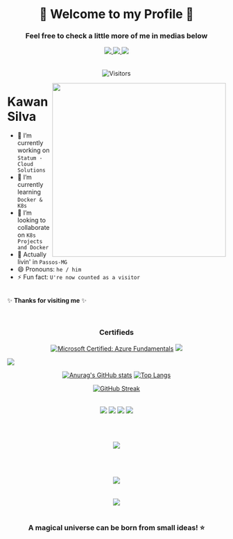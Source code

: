 <h1 align="center"> 🚀 Welcome to my Profile 🚀 </h1>

<h3 align="center"> Feel free to check a little more of me in medias below </h3>



<div align="center" style="display: inline_block">

<a href="https://github.com/ksilva-kwn" target="_blank">
  <img align="center" src=https://img.shields.io/badge/github-%2324292e.svg?&style=for-the-badge&logo=github&logoColor=white style="margin-bottom: 5px;" /> 
</a>
<a href="https://www.linkedin.com/in/kawansilva29/" target="_blank">
  <img align="center" src=https://img.shields.io/badge/linkedin-%231E77B5.svg?&style=for-the-badge&logo=linkedin&logoColor=white style="margin-bottom: 5px;" /> 
</a>
<a href = "mailto:kwnsilva@hotmail.com">
  <img align="center" src="https://img.shields.io/badge/Gmail-D14836?style=for-the-badge&logo=gmail&logoColor=white" target="_blank" style="margin-bottom: 5px;" target="_blank">
</a>
  
  <div align="center"> <br>

![Visitors](https://api.visitorbadge.io/api/visitors?path=https%3A%2F%2Fgithub.com%2Fksilva-kwn&label=Visitors&countColor=%23263759)
</div>

</div>

<img src="https://raw.githubusercontent.com/MicaelliMedeiros/micaellimedeiros/master/image/computer-illustration.png" min-width="400px" max-width="400px" width="400px" align="right">

<h1> Kawan Silva</h1> 

<p align="left">

- 🔭 I’m currently working on `Statum - Cloud Solutions` <br> 
- 🌱 I’m currently learning `Docker & K8s` <br> 
- 👯 I’m looking to collaborate on `K8s Projects and Docker` <br> 
- 📍 Actually livin' in `Passos-MG` <br>
- 😄 Pronouns: `he / him` <br>
- ⚡ Fun fact: `U're now counted as a visitor` <br> <br>


✨ **Thanks for visiting me** ✨

<div align="center">
  
<br>
   
### Certifieds
   
<!--START_SECTION:badges-->
[![Microsoft Certified: Azure Fundamentals](https://images.credly.com/size/110x110/images/be8fcaeb-c769-4858-b567-ffaaa73ce8cf/image.png)](https://www.credly.com/badges/ad151c3d-cc81-45ee-afc3-7b8eda77add9/public_url "Microsoft Certified: Azure Fundamentals")
<img src="https://images.credly.com/size/110x110/images/697cf123-74b0-4356-9055-9973471d26d6/03_Oracle_Cloud_Infrastructure_Foundations_Associate.png"/>
<!--END_SECTION:badges--> 

</div>


<img align="center" src="https://user-images.githubusercontent.com/73097560/115834477-dbab4500-a447-11eb-908a-139a6edaec5c.gif">
<div align="center">    
  
  [![Anurag's GitHub stats](https://github-readme-stats.vercel.app/api?username=ksilva-kwn&show_icons=true&theme=tokyonight)](https://github.com/anuraghazra/github-readme-stats)
  [![Top Langs](https://github-readme-stats.vercel.app/api/top-langs/?username=ksilva-kwn&layout=donut&icons=true&theme=tokyonight)](https://github.com/anuraghazra/github-readme-stats)


[![GitHub Streak](https://github-readme-streak-stats.herokuapp.com?user=ksilva-kwn&theme=tokyonight&locale=pt_BR&date_format=n%2Fj%5B%2FY%5D&card_width=900)](https://git.io/streak-stats)


<div align="center" style="display: inline_block"><br>
    <a href = "https://github.com/ksilva-kwn/meu-site"><img align="center" src="https://github-readme-stats.vercel.app/api/pin/?username=ksilva-kwn&repo=my-new-portfolio&theme=tokyonight&description_lines_count=2&border_color=058182&text_color=ffffff"/></a>
    <a href = "https://github.com/ksilva-kwn/SuperMario_Docker_Nuvem"><img align="center" src="https://github-readme-stats.vercel.app/api/pin/?username=ksilva-kwn&repo=SuperMario_Docker_Nuvem&theme=tokyonight&description_lines_count=2&border_color=058182&text_color=ffffff"/></a>
    <a href = "https://github.com/ksilva-kwn/Desafio-Mentoria-Cloud-3.0"><img align="center" src="https://github-readme-stats.vercel.app/api/pin/?username=ksilva-kwn&repo=Desafio-Mentoria-Cloud-3.0&theme=tokyonight&description_lines_count=2&border_color=058182&text_color=ffffff"/></a>
    <a href = "https://github.com/ksilva-kwn/Postgre-No-Docker"><img align="center" src="https://github-readme-stats.vercel.app/api/pin/?username=ksilva-kwn&repo=Postgre-No-Docker&theme=tokyonight&description_lines_count=2&border_color=058182&text_color=ffffff"/></a>
</div>
</div>

<br>
<br>
<br>

<p align="center">
  <a href="https://github.com/ksilva-kwn">
    <img
      align="center"
      src="https://github-profile-trophy.vercel.app/?username=ksilva-kwn&theme=tokyonight&no-frame=true&row=1&&margin-w=20&no-bg=true"
    />
  </a>
  </a>
</p>

<div align="center" style="display: inline_block" >

<br>
<br>
<br>
  
 <img src="https://skillicons.dev/icons?i=windows,linux,bash,azure,docker,github,postgres,sqlite,vim,vscode" />

 <br>
 <br>
 <br>

<img src="https://user-images.githubusercontent.com/73097560/115834477-dbab4500-a447-11eb-908a-139a6edaec5c.gif">

<br>
                                                                                                                
 <div align="center" valign="top"><br>

 ### A magical universe can be born from small ideas! ⭐️ <br> <br>
  
</div><br>                                                                                                                                             

</div>                                        
